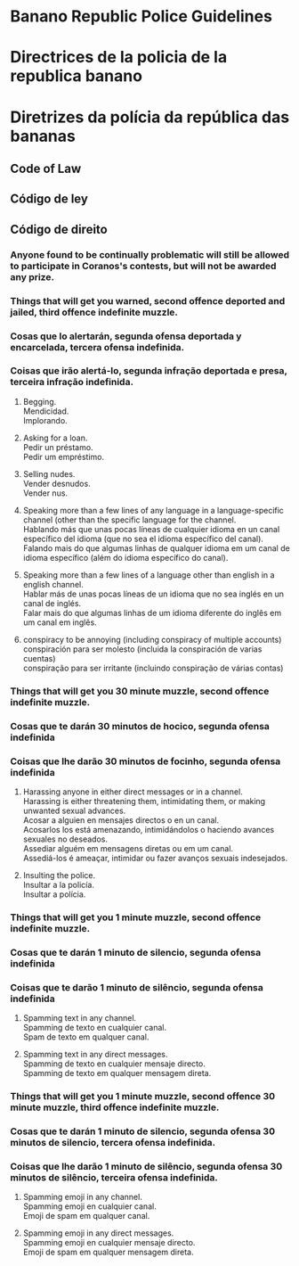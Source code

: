 # Banano Republic Police Guidelines  
# Directrices de la policia de la republica banano  
# Diretrizes da polícia da república das bananas  

## Code of Law  
## Código de ley  
## Código de direito  

### Anyone found to be continually problematic will still be allowed to participate in Coranos's contests, but will not be awarded any prize.

### Things that will get you warned, second offence deported and jailed, third offence indefinite muzzle.  
### Cosas que lo alertarán, segunda ofensa deportada y encarcelada, tercera ofensa indefinida.  
### Coisas que irão alertá-lo, segunda infração deportada e presa, terceira infração indefinida.  



1. Begging.  
   Mendicidad.  
   Implorando.  

2. Asking for a loan.  
   Pedir un préstamo.  
   Pedir um empréstimo.  

3. Selling nudes.  
   Vender desnudos.  
   Vender nus.  

4. Speaking more than a few lines of any language in a language-specific channel (other than the specific language for the channel.  
   Hablando más que unas pocas líneas de cualquier idioma en un canal específico del idioma (que no sea el idioma específico del canal). 
   Falando mais do que algumas linhas de qualquer idioma em um canal de idioma específico (além do idioma específico do canal).  

5. Speaking more than a few lines of a language other than english in a english channel.  
   Hablar más de unas pocas líneas de un idioma que no sea inglés en un canal de inglés.  
   Falar mais do que algumas linhas de um idioma diferente do inglês em um canal em inglês.  

6. conspiracy to be annoying (including conspiracy of multiple accounts)  
   conspiración para ser molesto (incluida la conspiración de varias cuentas)  
   conspiração para ser irritante (incluindo conspiração de várias contas)  

### Things that will get you 30 minute muzzle, second offence indefinite muzzle.  
### Cosas que te darán 30 minutos de hocico, segunda ofensa indefinida  
### Coisas que lhe darão 30 minutos de focinho, segunda ofensa indefinida  

1. Harassing anyone in either direct messages or in a channel.  
   Harassing is either threatening them, intimidating them, or making unwanted sexual advances.  
   Acosar a alguien en mensajes directos o en un canal.  
   Acosarlos los está amenazando, intimidándolos o haciendo avances sexuales no deseados.  
   Assediar alguém em mensagens diretas ou em um canal.  
   Assediá-los é ameaçar, intimidar ou fazer avanços sexuais indesejados.  

2. Insulting the police.  
   Insultar a la policía.  
   Insultar a polícia.  


### Things that will get you 1 minute muzzle, second offence indefinite muzzle.  
### Cosas que te darán 1 minuto de silencio, segunda ofensa indefinida  
### Coisas que te darão 1 minuto de silêncio, segunda ofensa indefinida  

1. Spamming text in any channel.  
   Spamming de texto en cualquier canal.  
   Spam de texto em qualquer canal.  

2. Spamming text in any direct messages.  
   Spamming de texto en cualquier mensaje directo.  
   Spamming de texto em qualquer mensagem direta.  

### Things that will get you 1 minute muzzle, second offence 30 minute muzzle, third offence indefinite muzzle.  
### Cosas que te darán 1 minuto de silencio, segunda ofensa 30 minutos de silencio, tercera ofensa indefinida.  
### Coisas que lhe darão 1 minuto de silêncio, segunda ofensa 30 minutos de silêncio, terceira ofensa indefinida.  

1. Spamming emoji in any channel.  
   Spamming emoji en cualquier canal.  
   Emoji de spam em qualquer canal.  

2. Spamming emoji in any direct messages.  
   Spamming emoji en cualquier mensaje directo.  
   Emoji de spam em qualquer mensagem direta.  

